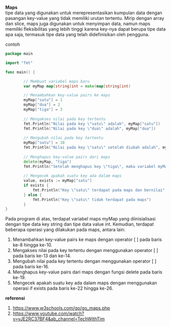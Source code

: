 <b>Maps</b> <br>
tipe data yang digunakan untuk merepresentasikan kumpulan data dengan pasangan key-value yang tidak memiliki urutan tertentu. Mirip dengan array dan slice, maps juga digunakan untuk menyimpan data, namun maps memiliki fleksibilitas yang lebih tinggi karena key-nya dapat berupa tipe data apa saja, termasuk tipe data yang telah didefinisikan oleh pengguna.

contoh 


```go
package main

import "fmt"

func main() {

	    // Membuat variabel maps baru
		var myMap map[string]int = make(map[string]int)

		// Menambahkan key-value pairs ke maps
		myMap["satu"] = 1
		myMap["dua"] = 2
		myMap["tiga"] = 3
	
		// Mengakses nilai pada key tertentu
		fmt.Println("Nilai pada key \"satu\" adalah", myMap["satu"])
		fmt.Println("Nilai pada key \"dua\" adalah", myMap["dua"])
	
		// Mengubah nilai pada key tertentu
		myMap["satu"] = 10
		fmt.Println("Nilai pada key \"satu\" setelah diubah adalah", myMap["satu"])
	
		// Menghapus key-value pairs dari maps
		delete(myMap, "tiga")
		fmt.Println("Setelah menghapus key \"tiga\", maka variabel myMap menjadi", myMap)
	
		// Mengecek apakah suatu key ada dalam maps
		value, exists := myMap["satu"]
		if exists {
			fmt.Println("Key \"satu\" terdapat pada maps dan bernilai", value)
		} else {
			fmt.Println("Key \"satu\" tidak terdapat pada maps")
		}
}
```

Pada program di atas, terdapat variabel maps myMap yang diinisialisasi dengan tipe data key string dan tipe data value int. Kemudian, terdapat beberapa operasi yang dilakukan pada maps, antara lain:

1. Menambahkan key-value pairs ke maps dengan operator [ ] pada baris ke-8 hingga ke-10.
2. Mengakses nilai pada key tertentu dengan menggunakan operator [ ] pada baris ke-13 dan ke-14.
3. Mengubah nilai pada key tertentu dengan menggunakan operator [ ] pada baris ke-16.
4. Menghapus key-value pairs dari maps dengan fungsi delete pada baris ke-19.
5. Mengecek apakah suatu key ada dalam maps dengan menggunakan operasi if exists pada baris ke-22 hingga ke-26.

<b>referensi</b> <br>
1. https://www.w3schools.com/go/go_maps.php
2. https://www.youtube.com/watch?v=yJE2RC37BF4&ab_channel=TechWithTim